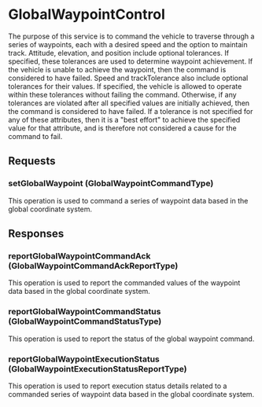 # GlobalWaypointControl
The purpose of this service is to command the vehicle to traverse through a series of waypoints, each with a desired speed and the option to maintain track. Attitude, elevation, and position include optional tolerances. If specified, these tolerances are used to determine waypoint achievement. If the vehicle is unable to achieve the waypoint, then the command is considered to have failed. Speed and trackTolerance also include optional tolerances for their values. If specified, the vehicle is allowed to operate within these tolerances without failing the command. Otherwise, if any tolerances are violated after all specified values are initially achieved, then the command is considered to have failed. If a tolerance is not specified for any of these attributes, then it is a "best effort" to achieve the specified value for that attribute, and is therefore not considered a cause for the command to fail.

## Requests
### setGlobalWaypoint (GlobalWaypointCommandType)
This operation is used to command a series of waypoint data based in the global coordinate system.

## Responses
### reportGlobalWaypointCommandAck (GlobalWaypointCommandAckReportType)
This operation is used to report the commanded values of the waypoint data based in the global coordinate system.
### reportGlobalWaypointCommandStatus (GlobalWaypointCommandStatusType)
This operation is used to report the status of the global waypoint command.
### reportGlobalWaypointExecutionStatus (GlobalWaypointExecutionStatusReportType)
This operation is used to report execution status details related to a commanded series of waypoint data based in the global coordinate system.
